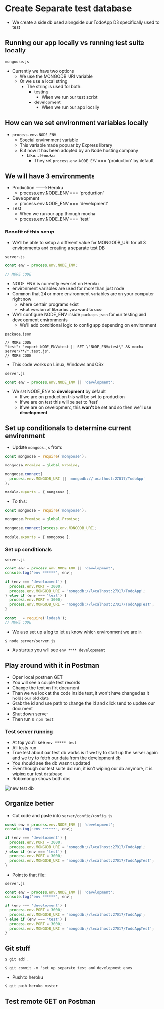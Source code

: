 # Create Separate test database
* We create a side db used alongside our TodoApp DB specifically used to test

## Running our app locally vs running test suite locally
`mongoose.js`

* Currently we have two options
    - We use the MONGODB_URI variable
    - Or we use a local string
        + The string is used for both:
            * testing
                - When we run our test script
            * development
                - When we run our app locally

## How can we set environment variables locally
* `process.env.NODE_ENV`
    - Special environment variable
    - This variable made popular by Express library
    - But now it has been adopted by an Node hosting company
        + Like... Heroku
            * They set `process.env.NODE_ENV` === 'production' by default

## We will have 3 environments
* Production ---> Heroku
    - process.env.NODE_ENV === 'production'
* Development
    - process.env.NODE_ENV === 'development'
* Test
    - When we run our app through mocha
    - process.env.NODE_ENV === 'test'

### Benefit of this setup
* We'll be able to setup a different value for MONGODB_URI for all 3 environments and creating a separate test DB

`server.js`

```js
const env = process.env.NODE_ENV;

// MORE CODE
```

* NODE_ENV is currently ever set on Heroku
* environment variables are used for more than just node
* Common that 24 or more environment variables are on your computer right now
    - where certain programs exist
    - what version of libraries you want to use
* We'll configure NODE_ENV inside `package.json` for our testing and development environments
    - We'll add conditional logic to config app depending on environment

`package.json`

```
// MORE CODE
"test": "export NODE_ENV=test || SET \"NODE_ENV=test\" && mocha server/**/*.test.js",
// MORE CODE
```

* This code works on Linux, Windows and OSx

`server.js`

```js
const env = process.env.NODE_ENV || 'development';
```

* We set NODE_ENV to **development** by default
    - If we are on production this will be set to production
    - If we are on test this will be set to 'test'
    - If we are on development, this **won't** be set and so then we'll use **development**

## Set up conditionals to determine current environment
* Update `mongoos.js` from:

```js
const mongoose = require('mongoose');

mongoose.Promise = global.Promise;

mongoose.connect(
  process.env.MONGODB_URI || 'mongodb://localhost:27017/TodoApp'
);

module.exports = { mongoose };
```

* To this:

```js
const mongoose = require('mongoose');

mongoose.Promise = global.Promise;

mongoose.connect(process.env.MONGODB_URI);

module.exports = { mongoose };
```

### Set up conditionals
`server.js`

```js
const env = process.env.NODE_ENV || 'development';
console.log('env ******', env);

if (env === 'development') {
  process.env.PORT = 3000;
  process.env.MONGODB_URI = 'mongodb://localhost:27017/TodoApp';
} else if (env === 'test') {
  process.env.PORT = 3000;
  process.env.MONGODB_URI = 'mongodb://localhost:27017/TodoAppTest';
}

const _ = require('lodash');
// MORE CODE
```

* We also set up a log to let us know which environment we are in

`$ node server/server.js`

* As startup you will see `env **** developement`

## Play around with it in Postman
* Open local postman GET
* You will see a couple test records
* Change the text on firt document
* Than we we look at the code inside test, it won't have changed as it holds our old data
* Grab the id and use path to change the id and click send to update our document
* Shut down server
* Then run `$ npm test`

### Test server running
* At top you'll see `env ***** test`
* All tests run
* True test about our test db works is if we try to start up the server again and we try to fetch our data from the development db
* You should see the db wasn't updated
* Even though our test suite did run, it isn't wiping our db anymore, it is wiping our test database
* Robomongo shows both dbs

![new test db](https://i.imgur.com/2BRTdEo.png)

## Organize better
* Cut code and paste into `server/config/config.js`

```js
const env = process.env.NODE_ENV || 'development';
console.log('env ******', env);

if (env === 'development') {
  process.env.PORT = 3000;
  process.env.MONGODB_URI = 'mongodb://localhost:27017/TodoApp';
} else if (env === 'test') {
  process.env.PORT = 3000;
  process.env.MONGODB_URI = 'mongodb://localhost:27017/TodoAppTest';
}
```

* Point to that file:

`server.js`

```js
const env = process.env.NODE_ENV || 'development';
console.log('env ******', env);

if (env === 'development') {
  process.env.PORT = 3000;
  process.env.MONGODB_URI = 'mongodb://localhost:27017/TodoApp';
} else if (env === 'test') {
  process.env.PORT = 3000;
  process.env.MONGODB_URI = 'mongodb://localhost:27017/TodoAppTest';
}
```

## Git stuff
`$ git add .`

`$ git commit -m 'set up separate test and development envs`

* Push to heroku

`$ git push heruko master`

## Test remote GET on Postman

